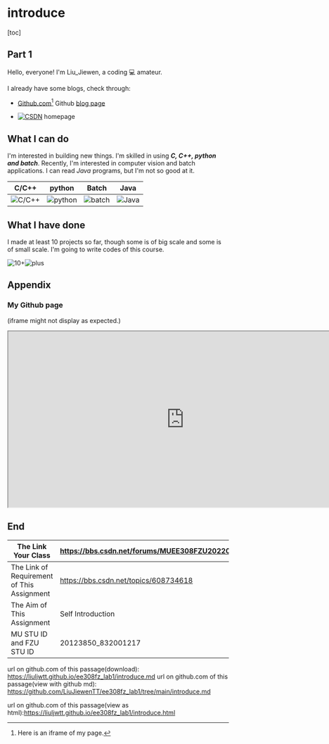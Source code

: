 # introduce

[toc]

## Part 1

Hello, everyone! I'm Liu_Jiewen, a coding :computer: amateur.

I already have some blogs, check through:

- [Github.com](https://github.com/LiuJiewenTT)[^1]
  Github [blog page](https://liujiewentt.github.io/)

- [![CSDN](https://img-home.csdnimg.cn/images/20201124032511.png)](https://blog.csdn.net/qq_42944198?spm=1010.2135.3001.5343) homepage

## What I can do

I'm interested in building new things. I'm skilled in using ***C, C++, python and batch***. Recently, I'm interested in computer vision and batch applications. I can read *Java* programs, but I'm not so good at it.

| C/C++                                                        | python                                                       | Batch                                                        | Java                                                         |
|:------------------------------------------------------------: |:------------------------------------------------------------: |:------------------------------------------------------------:|:------------------------------------------------------------:|
| ![C/C++](https://tse1-mm.cn.bing.net/th/id/OIP-C.1a3esWlvPegjJthzHKW5FQHaDi?w=296&h=167&c=7&r=0&o=5&pid=1.7) | ![python](https://tse2-mm.cn.bing.net/th/id/OIP-C.XCpt5dMRk7Pz2tQM0j5NOwHaCg?w=333&h=118&c=7&r=0&o=5&pid=1.7) | ![batch](https://tse4-mm.cn.bing.net/th/id/OIP-C.5OKGKOhXiJOrqUcLripY-AAAAA?w=152&h=175&c=7&r=0&o=5&pid=1.7) | ![Java](https://tse3-mm.cn.bing.net/th/id/OIP-C.d9VCx8FpuV2PQ7gnfME7dwHaER?w=267&h=180&c=7&r=0&o=5&pid=1.7) |



## What I have done

I made at least 10 projects so far, though some is of big scale and some is of small scale. I'm going to write codes of this course.

![10+](https://tse2-mm.cn.bing.net/th/id/OIP-C.Q11t0u1tXs0ge4-Uw9yEhAHaKl?w=198&h=282&c=7&r=0&o=5&pid=1.7)![plus](https://www.selfridges.com/GB/en/features/dam/selfridges-demo/phase2-images/sel-plus-logo-animated-2.gif)

## Appendix

### My Github page

[^1]: Here is an iframe of my page.

(iframe might not display as expected.)

<iframe src="https://github.com/LiuJiewenTT" width="800" height="400" frameborder="1">Github page</iframe>

## End

| The Link Your Class | https://bbs.csdn.net/forums/MUEE308FZU202201 |
| ----------------- |--------------- |
| The Link of Requirement of This Assignment | https://bbs.csdn.net/topics/608734618 |
| The Aim of This Assignment | Self Introduction |
| MU STU ID and FZU STU ID | 20123850_832001217 |

url on github.com of this passage(download): https://liuljwtt.github.io/ee308fz_lab1/introduce.md
url on github.com of this passage(view with github md): https://github.com/LiuJiewenTT/ee308fz_lab1/tree/main/introduce.md

url on github.com of this passage(view as html):https://liuljwtt.github.io/ee308fz_lab1/introduce.html


